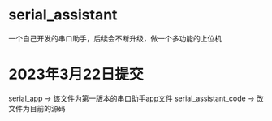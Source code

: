 # serial_assistant
 一个自己开发的串口助手，后续会不断升级，做一个多功能的上位机

 # 2023年3月22日提交
 serial_app -> 该文件为第一版本的串口助手app文件
 serial_assistant_code -> 改文件为目前的源码
